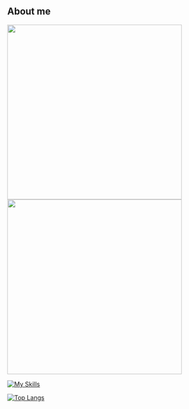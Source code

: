 ## About me

<tr><td><img src="https://github-profile-summary-cards.vercel.app/api/cards/profile-details?username=LCMs-YoRHa" width="400" /></td></tr>
<tr><td><img src="https://github-readme-stats-seven-henna-98.vercel.app/api?username=LCMs-YoRHa&include_all_commits=true&hide_border=true&show_icons=true&hide_rank=true" width="400"></td></tr>

 [![My Skills](https://skillicons.dev/icons?i=python,java,php,html,js,c,css,spring,idea,androidstudio,matlab,cloudflare,netlify,github,twitter,azure,linux,docker,kubernetes,bash,git,githubactions,md,mysql,redis,windows,vscode,ubuntu,obsidian,kali)](https://skillicons.dev)

[![Top Langs](https://github-readme-stats.vercel.app/api/top-langs/?username=LCMs-YoRHa&layout=donut)](https://github.com/anuraghazra/github-readme-stats)

